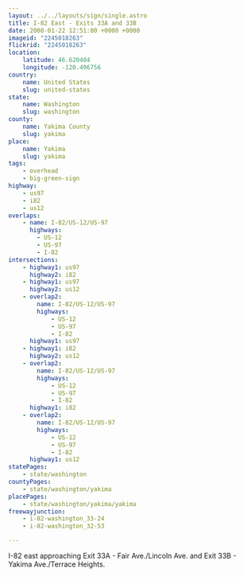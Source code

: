 ```yaml
---
layout: ../../layouts/sign/single.astro
title: I-82 East - Exits 33A and 33B
date: 2008-01-22 12:51:00 +0000 +0000
imageid: "2245018263"
flickrid: "2245018263"
location:
    latitude: 46.620404
    longitude: -120.496756
country:
    name: United States
    slug: united-states
state:
    name: Washington
    slug: washington
county:
    name: Yakima County
    slug: yakima
place:
    name: Yakima
    slug: yakima
tags:
    - overhead
    - big-green-sign
highway:
    - us97
    - i82
    - us12
overlaps:
    - name: I-82/US-12/US-97
      highways:
        - US-12
        - US-97
        - I-82
intersections:
    - highway1: us97
      highway2: i82
    - highway1: us97
      highway2: us12
    - overlap2:
        name: I-82/US-12/US-97
        highways:
            - US-12
            - US-97
            - I-82
      highway1: us97
    - highway1: i82
      highway2: us12
    - overlap2:
        name: I-82/US-12/US-97
        highways:
            - US-12
            - US-97
            - I-82
      highway1: i82
    - overlap2:
        name: I-82/US-12/US-97
        highways:
            - US-12
            - US-97
            - I-82
      highway1: us12
statePages:
    - state/washington
countyPages:
    - state/washington/yakima
placePages:
    - state/washington/yakima/yakima
freewayjunction:
    - i-82-washington_33-24
    - i-82-washington_32-53

---
```

I-82 east approaching Exit 33A - Fair Ave./Lincoln Ave. and Exit 33B - Yakima Ave./Terrace Heights.